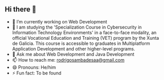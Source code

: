 ## Hi there 👋

- 🔭 I’m currently working on Web Development
- 🌱 I am studying the 'Specialization Course in Cybersecurity in Information Technology Environments' in a face-to-face modality, an official Vocational Education and Training (VET) program by the Xunta de Galicia. This course is accessible to graduates in Multiplatform Application Development and other higher-level programs.
- 💬 Ask me about Web Development and Java Development
- 📫 How to reach me: rodrigosambadesaa@gmail.com
- 😄 Pronouns: He/him
- ⚡ Fun fact: To be found

